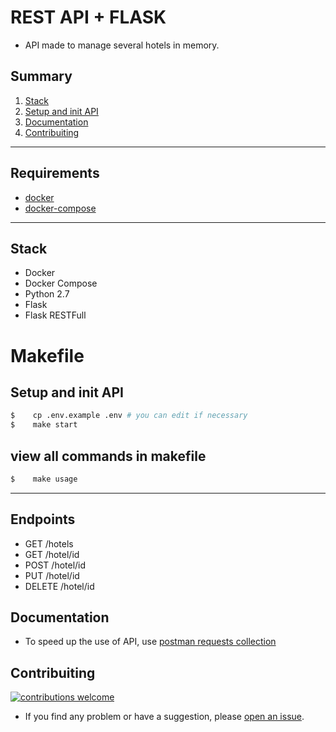 # REST API + FLASK

* API made to manage several hotels in memory.

##  Summary
1. [Stack]()
2. [Setup and init API]()
3. [Documentation]()
4. [Contribuiting]()
---
## Requirements
- [docker](https://www.docker.com/get-started)
- [docker-compose](https://docs.docker.com/compose/install/)
---

## Stack
-  Docker
-  Docker Compose
-  Python 2.7
-  Flask
-  Flask RESTFull

# Makefile

## Setup and init API
```sh
$    cp .env.example .env # you can edit if necessary
$    make start
```

## view all commands in makefile
```sh
$    make usage
```
---

## Endpoints

- GET   /hotels
- GET   /hotel/id
- POST  /hotel/id
- PUT   /hotel/id
- DELETE /hotel/id

## Documentation
- To speed up the use of API, use [postman requests collection](docs/postman/v2/REST-API-FLASK.postman_collection.json)


## Contribuiting
[![contributions welcome](https://img.shields.io/badge/contributions-welcome-brightgreen.svg?style=flat)](https://github.com/brunoMiranda8922/hotels_api/issues/new)

- If you find any problem or have a suggestion, please [open an issue](https://github.com/brunoMiranda8922/hotels_api/issues/new).
